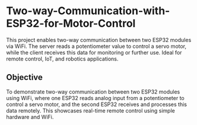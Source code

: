 # Two-way-Communication-with-ESP32-for-Motor-Control
This project enables two-way communication between two ESP32 modules via WiFi. The server reads a potentiometer value to control a servo motor, while the client receives this data for monitoring or further use. Ideal for remote control, IoT, and robotics applications.
## Objective
To demonstrate two-way communication between two ESP32 modules using WiFi, where one ESP32 reads analog input from a potentiometer to control a servo motor, and the second ESP32 receives and processes this data remotely. This showcases real-time remote control using simple hardware and WiFi.

